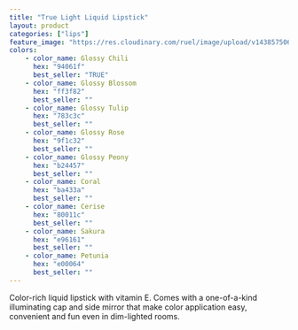 ```yaml
---
title: "True Light Liquid Lipstick"
layout: product
categories: ["lips"]
feature_image: "https://res.cloudinary.com/ruel/image/upload/v1438575069/fs/True_Light_PB246686.jpg"
colors:
    - color_name: Glossy Chili 
      hex: "94061f"
      best_seller: "TRUE"
    - color_name: Glossy Blossom 
      hex: "ff3f82"
      best_seller: ""
    - color_name: Glossy Tulip 
      hex: "783c3c"
      best_seller: ""
    - color_name: Glossy Rose 
      hex: "9f1c32"
      best_seller: ""
    - color_name: Glossy Peony 
      hex: "b24457"
      best_seller: ""
    - color_name: Coral 
      hex: "ba433a"
      best_seller: ""
    - color_name: Cerise 
      hex: "80011c"
      best_seller: ""
    - color_name: Sakura
      hex: "e96161"
      best_seller: ""
    - color_name: Petunia 
      hex: "e00064"
      best_seller: ""
---
```

Color-rich liquid lipstick with vitamin E. Comes with a one-of-a-kind illuminating cap and side mirror that make color application easy, convenient and fun even in dim-lighted rooms.